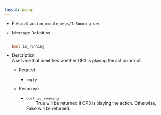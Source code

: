 ```yaml
---
layout: popup
---
```


- File: `op3_action_module_msgs/IsRunning.srv`

- Message Definition
  ```c
  ---
  bool is_running
  ```

- Description  
A service that identifies whether OP3 is playing the action or not.  

  - Request  
    * `empty`   

  - Response
    * `bool is_running`   
&emsp;&emsp; True will be returned if OP3 is playing the action. Otherwise, False will be returned.   
